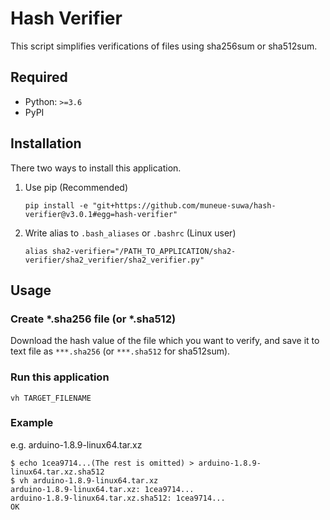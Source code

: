# Hash Verifier

This script simplifies verifications of files using sha256sum or sha512sum.

## Required

- Python: `>=3.6`
- PyPI

## Installation

There two ways to install this application.

1. Use pip (Recommended)

    ```bash:with_pip
    pip install -e "git+https://github.com/muneue-suwa/hash-verifier@v3.0.1#egg=hash-verifier"
    ```

1. Write alias to `.bash_aliases` or `.bashrc` (Linux user)

   ```bash:alias
   alias sha2-verifier="/PATH_TO_APPLICATION/sha2-verifier/sha2_verifier/sha2_verifier.py"
   ```

## Usage

### Create \*.sha256 file (or \*.sha512)

Download the hash value of the file which you want to verify, and save it to text file as `***.sha256` (or `***.sha512` for sha512sum).

### Run this application

```shell-session:lauch-the-application
vh TARGET_FILENAME
```

### Example

e.g. arduino-1.8.9-linux64.tar.xz

```bash:example
$ echo 1cea9714...(The rest is omitted) > arduino-1.8.9-linux64.tar.xz.sha512
$ vh arduino-1.8.9-linux64.tar.xz
arduino-1.8.9-linux64.tar.xz: 1cea9714...
arduino-1.8.9-linux64.tar.xz.sha512: 1cea9714...
OK
```
